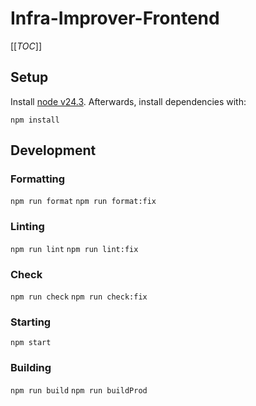 # Infra-Improver-Frontend

[[_TOC_]]

## Setup

Install [node v24.3](https://nodejs.org/en). Afterwards, install dependencies with:

`npm install`

## Development

### Formatting

`npm run format`
`npm run format:fix`

### Linting

`npm run lint`
`npm run lint:fix`

### Check

`npm run check`
`npm run check:fix`

### Starting

`npm start`

### Building

`npm run build`
`npm run buildProd`
